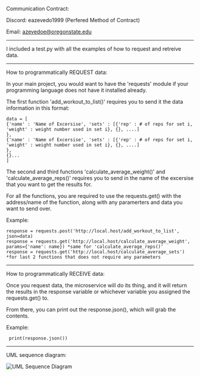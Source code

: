 Communication Contract: 

Discord: eazevedo1999 (Perfered Method of Contract) 

Email: azevedoe@oregonstate.edu

_______________________________________________________________________________________________________________________________________________________________________________________
  
I included a test.py with all the examples of how to request and retreive data.

_______________________________________________________________________________________________________________________________________________________________________________________

How to programmatically REQUEST data:

  In your main project, you would want to have the 'requests' module if your programming language does not have it installed already. 
	
  The first function 'add_workout_to_list()' requires you to send it the data information in this format:
	
    data = [
    {'name' : 'Name of Excersise', 'sets' : [{'rep' : # of reps for set i, 'weight' : weight number used in set i}, {}, ....]
    },
    {'name' : 'Name of Excersise', 'sets' : [{'rep' : # of reps for set i, 'weight' : weight number used in set i}, {}, ....]
    },
    {}...
    ] 
			
  The second and third functions 'calculate_average_weight()' and 'calculate_average_reps()' requires you to send in the name of the excersise that you want to get the results for. 
	
  For all the functions, you are required to use the requests.get() with the address/name of the function, along with any paramerters and data you want to send over. 
  
  Example:
  
    response = requests.post('http://local.host/add_workout_to_list', json=data)
    response = requests.get('http://local.host/calculate_average_weight', params={'name': name}) *same for 'calculate_average_reps()'
    response = requests.get('http://local.host/calculate_average_sets') *for last 2 functions that does not require any parameters

_______________________________________________________________________________________________________________________________________________________________________________________

How to programmatically RECEIVE data:

  Once you request data, the microservice will do its thing, and it will return the results in the response variable or whichever variable you assigned the requests.get() to. 
  
  From there, you can print out the response.json(), which will grab the contents. 

  Example:
  
     print(response.json())

_______________________________________________________________________________________________________________________________________________________________________________________

UML sequence diagram: 


![UML Sequence Diagram](https://github.com/user-attachments/assets/199e20d4-ec49-4208-a37f-96f06f056eb2)

